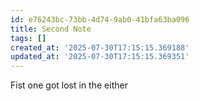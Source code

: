 ```yaml
---
id: e76243bc-73bb-4d74-9ab0-41bfa63ba096
title: Second Note
tags: []
created_at: '2025-07-30T17:15:15.369188'
updated_at: '2025-07-30T17:15:15.369351'
---
```

Fist one got lost in the either